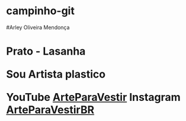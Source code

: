# campinho-git

#Arley Oliveira Mendonça <h1>

**Prato - Lasanha**

Sou Artista plastico

YouTube [ArteParaVestir](https://www.youtube.com/channel/UCKCu4-iLhRvy3tSENMSZ4cg)
Instagram [ArteParaVestirBR](https://www.instagram.com/arteparavestirbr/)


